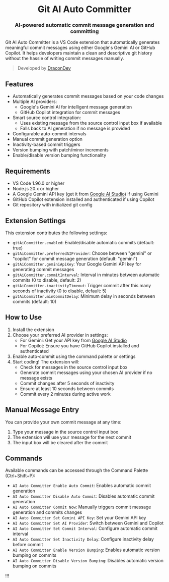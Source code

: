 <div align="center">

# Git AI Auto Committer

### AI-powered automatic commit message generation and committing

</div>

Git AI Auto Committer is a VS Code extension that automatically generates meaningful commit messages using either Google's Gemini AI or GitHub Copilot. It helps developers maintain a clean and descriptive git history without the hassle of writing commit messages manually.

> Developed by [DraconDev](https://github.com/DraconDev)

## Features

- Automatically generates commit messages based on your code changes
- Multiple AI providers:
  - Google's Gemini AI for intelligent message generation
  - GitHub Copilot integration for commit messages
- Smart source control integration:
  - Uses existing message from the source control input box if available
  - Falls back to AI generation if no message is provided
- Configurable auto-commit intervals
- Manual commit generation option
- Inactivity-based commit triggers
- Version bumping with patch/minor increments
- Enable/disable version bumping functionality

## Requirements

- VS Code 1.96.0 or higher
- Node.js 20.x or higher
- A Google Gemini API key (get it from [Google AI Studio](https://aistudio.google.com/apikey)) if using Gemini
- GitHub Copilot extension installed and authenticated if using Copilot
- Git repository with initialized git config

## Extension Settings

This extension contributes the following settings:

- `gitAiCommitter.enabled`: Enable/disable automatic commits (default: true)
- `gitAiCommitter.preferredAIProvider`: Choose between "gemini" or "copilot" for commit message generation (default: "gemini")
- `gitAiCommitter.geminiApiKey`: Your Google Gemini API key for generating commit messages
- `gitAiCommitter.commitInterval`: Interval in minutes between automatic commits (0 to disable, default: 2)
- `gitAiCommitter.inactivityTimeout`: Trigger commit after this many seconds of inactivity (0 to disable, default: 5)
- `gitAiCommitter.minCommitDelay`: Minimum delay in seconds between commits (default: 10)

## How to Use

1. Install the extension
2. Choose your preferred AI provider in settings:
   - For Gemini: Get your API key from [Google AI Studio](https://makersuite.google.com/app/apikey)
   - For Copilot: Ensure you have GitHub Copilot installed and authenticated
3. Enable auto-commit using the command palette or settings
4. Start coding! The extension will:
   - Check for messages in the source control input box
   - Generate commit messages using your chosen AI provider if no message exists
   - Commit changes after 5 seconds of inactivity
   - Ensure at least 10 seconds between commits
   - Commit every 2 minutes during active work

## Manual Message Entry

You can provide your own commit message at any time:

1. Type your message in the source control input box
2. The extension will use your message for the next commit
3. The input box will be cleared after the commit

## Commands

Available commands can be accessed through the Command Palette (Ctrl+Shift+P):

- `AI Auto Committer Enable Auto Commit`: Enables automatic commit generation
- `AI Auto Committer Disable Auto Commit`: Disables automatic commit generation
- `AI Auto Committer Commit Now`: Manually triggers commit message generation and commits changes
- `AI Auto Committer Set Gemini API Key`: Set your Gemini API key
- `AI Auto Committer Set AI Provider`: Switch between Gemini and Copilot
- `AI Auto Committer Set Commit Interval`: Configure automatic commit interval
- `AI Auto Committer Set Inactivity Delay`: Configure inactivity delay before commit
- `AI Auto Committer Enable Version Bumping`: Enables automatic version bumping on commits
- `AI Auto Committer Disable Version Bumping`: Disables automatic version bumping on commits

!!!
